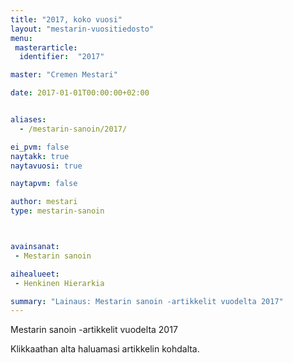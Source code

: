 ```yaml
---
title: "2017, koko vuosi"
layout: "mestarin-vuositiedosto"
menu:
 masterarticle:
  identifier:  "2017"

master: "Cremen Mestari"

date: 2017-01-01T00:00:00+02:00


aliases:
  - /mestarin-sanoin/2017/

ei_pvm: false
naytakk: true
naytavuosi: true

naytapvm: false

author: mestari
type: mestarin-sanoin



avainsanat:
 - Mestarin sanoin

aihealueet:
 - Henkinen Hierarkia

summary: "Lainaus: Mestarin sanoin -artikkelit vuodelta 2017"
---
```

<p>Mestarin sanoin -artikkelit vuodelta 2017</p>
<p>Klikkaathan alta haluamasi artikkelin kohdalta.</p>